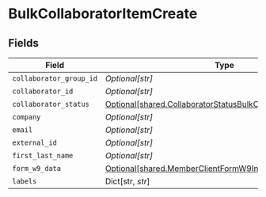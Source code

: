 # BulkCollaboratorItemCreate


## Fields

| Field                                                                                                                                | Type                                                                                                                                 | Required                                                                                                                             | Description                                                                                                                          |
| ------------------------------------------------------------------------------------------------------------------------------------ | ------------------------------------------------------------------------------------------------------------------------------------ | ------------------------------------------------------------------------------------------------------------------------------------ | ------------------------------------------------------------------------------------------------------------------------------------ |
| `collaborator_group_id`                                                                                                              | *Optional[str]*                                                                                                                      | :heavy_minus_sign:                                                                                                                   | N/A                                                                                                                                  |
| `collaborator_id`                                                                                                                    | *Optional[str]*                                                                                                                      | :heavy_minus_sign:                                                                                                                   | N/A                                                                                                                                  |
| `collaborator_status`                                                                                                                | [Optional[shared.CollaboratorStatusBulkCollaboratorItemCreate]](../../models/shared/collaboratorstatusbulkcollaboratoritemcreate.md) | :heavy_minus_sign:                                                                                                                   | N/A                                                                                                                                  |
| `company`                                                                                                                            | *Optional[str]*                                                                                                                      | :heavy_minus_sign:                                                                                                                   | N/A                                                                                                                                  |
| `email`                                                                                                                              | *Optional[str]*                                                                                                                      | :heavy_minus_sign:                                                                                                                   | N/A                                                                                                                                  |
| `external_id`                                                                                                                        | *Optional[str]*                                                                                                                      | :heavy_minus_sign:                                                                                                                   | N/A                                                                                                                                  |
| `first_last_name`                                                                                                                    | *Optional[str]*                                                                                                                      | :heavy_minus_sign:                                                                                                                   | N/A                                                                                                                                  |
| `form_w9_data`                                                                                                                       | [Optional[shared.MemberClientFormW9Info]](../../models/shared/memberclientformw9info.md)                                             | :heavy_minus_sign:                                                                                                                   | N/A                                                                                                                                  |
| `labels`                                                                                                                             | Dict[str, *str*]                                                                                                                     | :heavy_minus_sign:                                                                                                                   | N/A                                                                                                                                  |